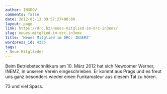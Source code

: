 ```yaml
---
author: IN3DOV
comments: false
date: 2012-03-12 09:57:27+00:00
layout: page
link: https://drc.bz/neues-mitglied-im-drc-in3emz/
slug: neues-mitglied-im-drc-in3emz
title: 'Neues Mitglied im DRC: IN3EMZ'
wordpress_id: 4325
tags:
- Neue Mitglieder
---
```


Beim Betriebstechnikkurs am 10. März 2012 hat sich Newcomer Werner, INEMZ, in unseren Verein eingeschrieben. Er kommt aus Prags und es freut uns ganz besonders wieder einen Funkamateur aus diesem Tal zu hören. 

73 und viel Spass.

